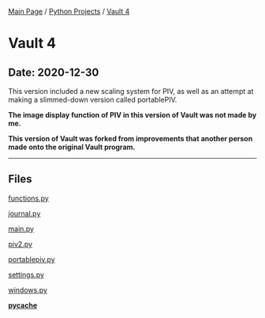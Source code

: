 [Main Page](/) / [Python Projects](/python) / [Vault 4](/python/2020-12-30_Vault_4)

# Vault 4

## Date: 2020-12-30

This version included a new scaling system for PIV, as well as an attempt at making a slimmed-down version called portablePIV.

**The image display function of PIV in this version of Vault was not made by me.**

**This version of Vault was forked from improvements that another person made onto the original Vault program.**

-----

## Files

[functions.py](functions.py)

[journal.py](journal.py)

[main.py](main.py)

[piv2.py](piv2.py)

[portablepiv.py](portablepiv.py)

[settings.py](settings.py)

[windows.py](windows.py)

[__pycache__](__pycache__)